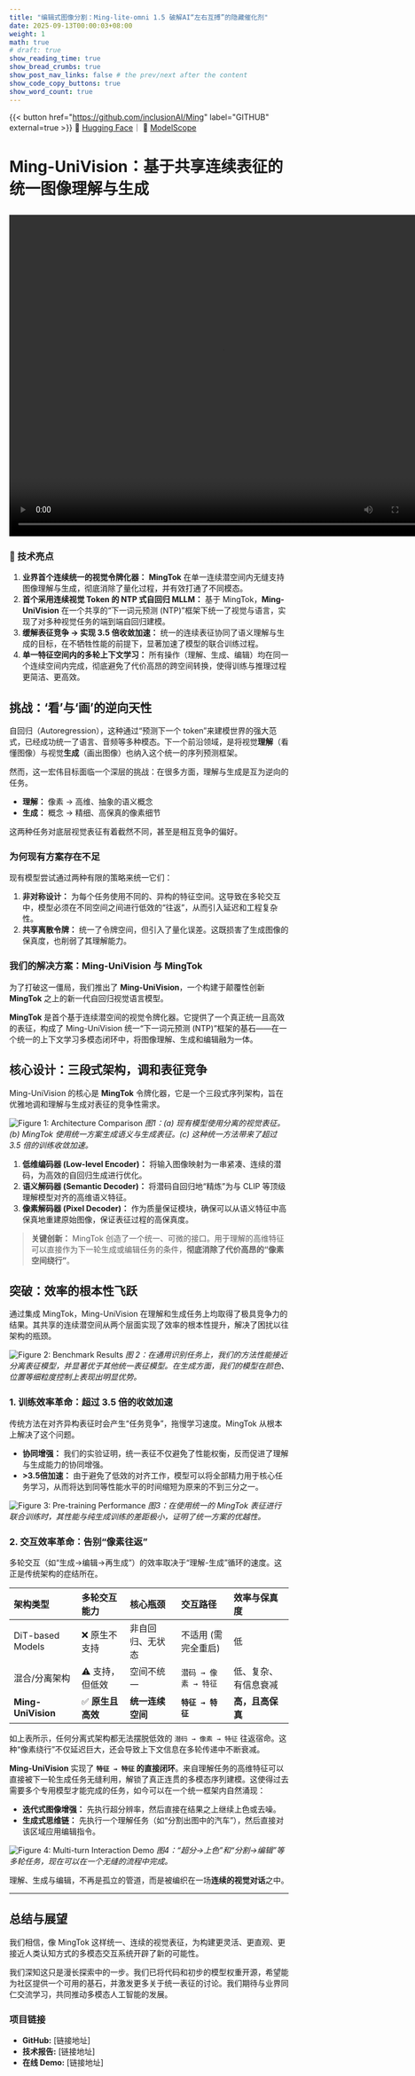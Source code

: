 ```yaml
---
title: "编辑式图像分割：Ming-lite-omni 1.5 破解AI“左右互搏”的隐藏催化剂"
date: 2025-09-13T00:00:03+08:00
weight: 1
math: true
# draft: true
show_reading_time: true
show_bread_crumbs: true
show_post_nav_links: false # the prev/next after the content
show_code_copy_buttons: true
show_word_count: true
---
```


{{< button href="https://github.com/inclusionAI/Ming" label="GITHUB" external=true >}} 🤗 <a href="https://huggingface.co/inclusionAI/Ming-UniVision">Hugging Face</a>｜ 🤖 <a href="https://www.modelscope.cn/models/inclusionAI/Ming-UniVision">ModelScope</a>
# Ming-UniVision：基于共享连续表征的统一图像理解与生成
<video src="https://gw.alipayobjects.com/v/huamei_qlf8jc/afts/video/A*ZBkgTruOxA4AAAAAgyAAAAgAehi-AQ" width="768px" height="580px" controls></video>
---
### 🚀 技术亮点

1.  **业界首个连续统一的视觉令牌化器：**
    **MingTok** 在单一连续潜空间内无缝支持图像理解与生成，彻底消除了量化过程，并有效打通了不同模态。
2.  **首个采用连续视觉 Token 的 NTP 式自回归 MLLM：**
    基于 MingTok，**Ming-UniVision** 在一个共享的“下一词元预测 (NTP)”框架下统一了视觉与语言，实现了对多种视觉任务的端到端自回归建模。
3.  **缓解表征竞争 → 实现 3.5 倍收敛加速：**
    统一的连续表征协同了语义理解与生成的目标，在不牺牲性能的前提下，显著加速了模型的联合训练过程。
4.  **单一特征空间内的多轮上下文学习：**
    所有操作（理解、生成、编辑）均在同一个连续空间内完成，彻底避免了代价高昂的跨空间转换，使得训练与推理过程更简洁、更高效。


## 挑战：‘看’与‘画’的逆向天性

自回归（Autoregression），这种通过“预测下一个 token”来建模世界的强大范式，已经成功统一了语言、音频等多种模态。下一个前沿领域，是将视觉**理解**（看懂图像）与视觉**生成**（画出图像）也纳入这个统一的序列预测框架。

然而，这一宏伟目标面临一个深层的挑战：在很多方面，理解与生成是互为逆向的任务。
*   **理解：** 像素 → 高维、抽象的语义概念
*   **生成：** 概念 → 精细、高保真的像素细节

这两种任务对底层视觉表征有着截然不同，甚至是相互竞争的偏好。

### 为何现有方案存在不足

现有模型尝试通过两种有限的策略来统一它们：
1.  **非对称设计：** 为每个任务使用不同的、异构的特征空间。这导致在多轮交互中，模型必须在不同空间之间进行低效的“往返”，从而引入延迟和工程复杂性。
2.  **共享离散令牌：** 统一了令牌空间，但引入了量化误差。这既损害了生成图像的保真度，也削弱了其理解能力。

### 我们的解决方案：Ming-UniVision 与 MingTok

为了打破这一僵局，我们推出了 **Ming-UniVision**，一个构建于颠覆性创新 **MingTok** 之上的新一代自回归视觉语言模型。

**MingTok** 是首个基于连续潜空间的视觉令牌化器。它提供了一个真正统一且高效的表征，构成了 Ming-UniVision 统一“下一词元预测 (NTP)”框架的基石——在一个统一的上下文学习多模态闭环中，将图像理解、生成和编辑融为一体。

## 核心设计：三段式架构，调和表征竞争

Ming-UniVision 的核心是 **MingTok** 令牌化器，它是一个三段式序列架构，旨在优雅地调和理解与生成对表征的竞争性需求。

![Figure 1: Architecture Comparison](https://mdn.alipayobjects.com/huamei_qlf8jc/afts/img/A*VVx0SJQR5K4AAAAARBAAAAgAehi-AQ/original)
*图1：(a) 现有模型使用分离的视觉表征。(b) MingTok 使用统一方案生成语义与生成表征。(c) 这种统一方法带来了超过 3.5 倍的训练收敛加速。*

1.  **低维编码器 (Low-level Encoder)：** 将输入图像映射为一串紧凑、连续的潜码，为高效的自回归生成进行优化。
2.  **语义解码器 (Semantic Decoder)：** 将潜码自回归地“精炼”为与 CLIP 等顶级理解模型对齐的高维语义特征。
3.  **像素解码器 (Pixel Decoder)：** 作为质量保证模块，确保可以从语义特征中高保真地重建原始图像，保证表征过程的高保真度。

> **关键创新：** MingTok 创造了一个统一、可微的接口。用于理解的高维特征可以直接作为下一轮生成或编辑任务的条件，**彻底消除了代价高昂的“像素空间绕行”**。

## 突破：效率的根本性飞跃

通过集成 MingTok，Ming-UniVision 在理解和生成任务上均取得了极具竞争力的结果。其共享的连续潜空间从两个层面实现了效率的根本性提升，解决了困扰以往架构的瓶颈。

![Figure 2: Benchmark Results](https://mdn.alipayobjects.com/huamei_qlf8jc/afts/img/A*oi4-RqyoAvIAAAAARPAAAAgAehi-AQ/original)
*图 2：在通用识别任务上，我们的方法性能接近分离表征模型，并显著优于其他统一表征模型。在生成方面，我们的模型在颜色、位置等细粒度控制上表现出明显优势。*

### 1. 训练效率革命：超过 3.5 倍的收敛加速

传统方法在对齐异构表征时会产生“任务竞争”，拖慢学习速度。MingTok 从根本上解决了这个问题。

*   **协同增强：** 我们的实验证明，统一表征不仅避免了性能权衡，反而促进了理解与生成能力的协同增强。
*   **>3.5倍加速：** 由于避免了低效的对齐工作，模型可以将全部精力用于核心任务学习，从而将达到同等性能水平的时间缩短为原来的不到三分之一。

![Figure 3: Pre-training Performance](https://mdn.alipayobjects.com/huamei_qlf8jc/afts/img/A*dkPxS4hNZx8AAAAARAAAAAgAehi-AQ/original)
*图3：在使用统一的 MingTok 表征进行联合训练时，其性能与纯生成训练的差距极小，证明了统一方案的优越性。*

### 2. 交互效率革命：告别“像素往返”

多轮交互（如“生成→编辑→再生成”）的效率取决于“理解-生成”循环的速度。这正是传统架构的症结所在。

| 架构类型 | 多轮交互能力 | 核心瓶颈 | 交互路径 | 效率与保真度 |
| :--- | :--- | :--- | :--- | :--- |
| DiT-based Models | ❌ 原生不支持 | 非自回归、无状态 | 不适用 (需完全重启) | 低 |
| 混合/分离架构 | ⚠️ 支持，但低效 | 空间不统一 | `潜码 → 像素 → 特征` | 低、复杂、有信息衰减 |
| **Ming-UniVision** | ✅ **原生且高效**| **统一连续空间** | **`特征 → 特征`** | **高，且高保真** |

如上表所示，任何分离式架构都无法摆脱低效的 `潜码 → 像素 → 特征` 往返宿命。这种“像素绕行”不仅延迟巨大，还会导致上下文信息在多轮传递中不断衰减。

**Ming-UniVision** 实现了 **`特征 → 特征` 的直接闭环**。来自理解任务的高维特征可以直接被下一轮生成任务无缝利用，解锁了真正连贯的多模态序列建模。这使得过去需要多个专用模型才能完成的任务，如今可以在一个统一框架内自然涌现：

*   **迭代式图像增强：** 先执行超分辨率，然后直接在结果之上继续上色或去噪。
*   **生成式思维链：** 先执行一个理解任务（如“分割出图中的汽车”），然后直接对该区域应用编辑指令。

![Figure 4: Multi-turn Interaction Demo](https://mdn.alipayobjects.com/huamei_qlf8jc/afts/img/A*B3ckSaNK1cMAAAAARzAAAAgAehi-AQ/original)
*图4：“超分→上色”和“分割→编辑”等多轮任务，现在可以在一个无缝的流程中完成。*

理解、生成与编辑，不再是孤立的管道，而是被编织在一场**连续的视觉对话**之中。

---

## 总结与展望

我们相信，像 MingTok 这样统一、连续的视觉表征，为构建更灵活、更直观、更接近人类认知方式的多模态交互系统开辟了新的可能性。

我们深知这只是漫长探索中的一步。我们已将代码和初步的模型权重开源，希望能为社区提供一个可用的基石，并激发更多关于统一表征的讨论。我们期待与业界同仁交流学习，共同推动多模态人工智能的发展。

### 项目链接

*   **GitHub:** [链接地址]
*   **技术报告:** [链接地址]
*   **在线 Demo:** [链接地址]